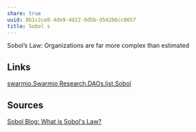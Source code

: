 ```yaml
---
share: true
uuid: 8b1c2ce8-4de9-4d22-9d5b-d542b6cc8657
title: Sobol s
---
```

Sobol’s Law: Organizations are far more complex than estimated

## Links

[swarmio.Swarmio Research.DAOs.list.Sobol](/4d2a9441-0c44-4723-a392-2c8d2ad6601c)

## Sources

[Sobol Blog: What is Sobol's Law?](https://sobol.io/blog/what-is-sobols-law)